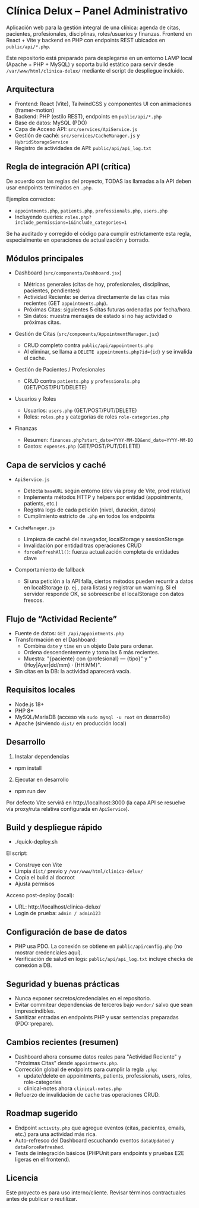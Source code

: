 # Clínica Delux – Panel Administrativo

Aplicación web para la gestión integral de una clínica: agenda de citas, pacientes, profesionales, disciplinas, roles/usuarios y finanzas. Frontend en React + Vite y backend en PHP con endpoints REST ubicados en `public/api/*.php`.

Este repositorio está preparado para desplegarse en un entorno LAMP local (Apache + PHP + MySQL) y soporta build estático para servir desde `/var/www/html/clinica-delux/` mediante el script de despliegue incluido.

## Arquitectura

- Frontend: React (Vite), TailwindCSS y componentes UI con animaciones (framer-motion)
- Backend: PHP (estilo REST), endpoints en `public/api/*.php`
- Base de datos: MySQL (PDO)
- Capa de Acceso API: `src/services/ApiService.js`
- Gestión de caché: `src/services/CacheManager.js` y `HybridStorageService`
- Registro de actividades de API: `public/api/api_log.txt`

## Regla de integración API (crítica)

De acuerdo con las reglas del proyecto, TODAS las llamadas a la API deben usar endpoints terminados en `.php`.

Ejemplos correctos:
- `appointments.php`, `patients.php`, `professionals.php`, `users.php`
- Incluyendo queries: `roles.php?include_permissions=1&include_categories=1`

Se ha auditado y corregido el código para cumplir estrictamente esta regla, especialmente en operaciones de actualización y borrado.

## Módulos principales

- Dashboard (`src/components/Dashboard.jsx`)
  - Métricas generales (citas de hoy, profesionales, disciplinas, pacientes, pendientes)
  - Actividad Reciente: se deriva directamente de las citas más recientes (GET `appointments.php`).
  - Próximas Citas: siguientes 5 citas futuras ordenadas por fecha/hora.
  - Sin datos: muestra mensajes de estado si no hay actividad o próximas citas.

- Gestión de Citas (`src/components/AppointmentManager.jsx`)
  - CRUD completo contra `public/api/appointments.php`
  - Al eliminar, se llama a `DELETE appointments.php?id={id}` y se invalida el cache.

- Gestión de Pacientes / Profesionales
  - CRUD contra `patients.php` y `professionals.php` (GET/POST/PUT/DELETE)

- Usuarios y Roles
  - Usuarios: `users.php` (GET/POST/PUT/DELETE)
  - Roles: `roles.php` y categorías de roles `role-categories.php`

- Finanzas
  - Resumen: `finances.php?start_date=YYYY-MM-DD&end_date=YYYY-MM-DD`
  - Gastos: `expenses.php` (GET/POST/PUT/DELETE)

## Capa de servicios y caché

- `ApiService.js`
  - Detecta `baseURL` según entorno (dev via proxy de Vite, prod relativo)
  - Implementa métodos HTTP y helpers por entidad (appointments, patients, etc.)
  - Registra logs de cada petición (nivel, duración, datos)
  - Cumplimiento estricto de `.php` en todos los endpoints

- `CacheManager.js`
  - Limpieza de caché del navegador, localStorage y sessionStorage
  - Invalidación por entidad tras operaciones CRUD
  - `forceRefreshAll()`: fuerza actualización completa de entidades clave

- Comportamiento de fallback
  - Si una petición a la API falla, ciertos métodos pueden recurrir a datos en localStorage (p. ej., para listas) y registrar un warning. Si el servidor responde OK, se sobreescribe el localStorage con datos frescos.

## Flujo de “Actividad Reciente”

- Fuente de datos: `GET /api/appointments.php`
- Transformación en el Dashboard:
  - Combina `date` y `time` en un objeto Date para ordenar.
  - Ordena descendentemente y toma las 6 más recientes.
  - Muestra: "{paciente} con {profesional} — {tipo}" y "{Hoy|Ayer|dd/mm} · {HH:MM}".
- Sin citas en la DB: la actividad aparecerá vacía.

## Requisitos locales

- Node.js 18+
- PHP 8+
- MySQL/MariaDB (acceso vía `sudo mysql -u root` en desarrollo)
- Apache (sirviendo `dist/` en producción local)

## Desarrollo

1) Instalar dependencias

- npm install

2) Ejecutar en desarrollo

- npm run dev

Por defecto Vite servirá en http://localhost:3000 (la capa API se resuelve vía proxy/ruta relativa configurada en `ApiService`).

## Build y despliegue rápido

- ./quick-deploy.sh

El script:
- Construye con Vite
- Limpia `dist/` previo y `/var/www/html/clinica-delux/`
- Copia el build al docroot
- Ajusta permisos

Acceso post-deploy (local):
- URL: http://localhost/clinica-delux/
- Login de prueba: `admin / admin123`

## Configuración de base de datos

- PHP usa PDO. La conexión se obtiene en `public/api/config.php` (no mostrar credenciales aquí).
- Verificación de salud en logs: `public/api/api_log.txt` incluye checks de conexión a DB.

## Seguridad y buenas prácticas

- Nunca exponer secretos/credenciales en el repositorio.
- Evitar commitear dependencias de terceros bajo `vendor/` salvo que sean imprescindibles.
- Sanitizar entradas en endpoints PHP y usar sentencias preparadas (PDO::prepare).

## Cambios recientes (resumen)

- Dashboard ahora consume datos reales para "Actividad Reciente" y "Próximas Citas" desde `appointments.php`.
- Corrección global de endpoints para cumplir la regla `.php`:
  - update/delete en appointments, patients, professionals, users, roles, role-categories
  - clinical-notes ahora `clinical-notes.php`
- Refuerzo de invalidación de cache tras operaciones CRUD.

## Roadmap sugerido

- Endpoint `activity.php` que agregue eventos (citas, pacientes, emails, etc.) para una actividad más rica.
- Auto-refresco del Dashboard escuchando eventos `dataUpdated` y `dataForceRefreshed`.
- Tests de integración básicos (PHPUnit para endpoints y pruebas E2E ligeras en el frontend).

## Licencia

Este proyecto es para uso interno/cliente. Revisar términos contractuales antes de publicar o reutilizar.

